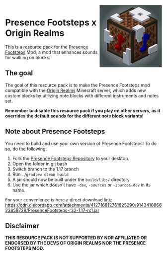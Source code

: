 <img alt="logo" align="right" src="https://raw.githubusercontent.com/Andre601/Presence-Footsteps-x-Origin-Realms/main/.assets/Resource%20page%20logo.png" height="200" width="200">

# Presence Footsteps x Origin Realms
This is a resource pack for the [Presence Footsteps](https://www.curseforge.com/minecraft/mc-mods/presence-footsteps) Mod, a mod that enhances sounds for walking on blocks.

## The goal
The goal of this resource pack is to make the Presence Footsteps mod compatible with the [Origin Realms](https://originrealms.com) Minecraft server, which adds new custom blocks by utilizing note blocks with different instruments and notes set.

**Remember to disable this resource pack if you play on other servers, as it overrides the default sounds for the different note block variants!**

## Note about Presence Footsteps
You need to build and use your own version of Presence Footsteps!
To do so, do the following:

1. Fork the [Presence Footsteps Repository]() to your desktop.
2. Open the folder in git bash
3. Switch branch to the 1.17 branch
3. Run `./gradlew clean build`
4. A jar should now be built under the `build/libs/` directory
5. Use the jar which doesn't have `-dev`, `-sources` or `-sources-dev` in its name.

For your convenience is here a direct download link:
https://cdn.discordapp.com/attachments/412716812761825290/914341086623858728/PresenceFootsteps-r32-1.17-rc1.jar

## Disclaimer
**THIS RESOURCE PACK IS NOT SUPPORTED BY NOR AFFILIATED OR ENDORSED BY THE DEVS OF ORIGIN REALMS NOR THE PRESENCE FOOTSTEPS MOD.**

